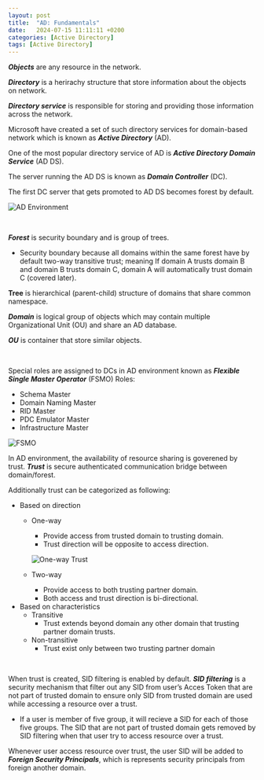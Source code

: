 ```yaml
---
layout:	post
title:  "AD: Fundamentals"
date:   2024-07-15 11:11:11 +0200
categories: [Active Directory]
tags: [Active Directory]
---
```


***Objects*** are any resource in the network. 

***Directory*** is a herirachy structure that store information about the objects on network. 

***Directory service*** is responsible for storing and providing those information across the network. 

Microsoft have created a set of such directory services for domain-based network which is known as ***Active Directory*** (AD). 

One of the most popular directory service of AD is ***Active Directory Domain Service*** (AD DS). 

The server running the AD DS is known as ***Domain Controller*** (DC). 

The first DC server that gets promoted to AD DS becomes forest by default.

![AD Environment](/images/2024-07-15-AD:Fundamentals/1.png)

<br>

***Forest*** is security boundary and is group of trees.

- Security boundary because all domains within the same forest have by default two-way transitive trust; meaning If domain A trusts domain B and domain B trusts domain C, domain A will automatically trust domain C (covered later).

**Tree** is hierarchical (parent-child) structure of domains that share common namespace. 

***Domain*** is logical group of objects which may contain multiple Organizational Unit (OU) and share an AD database.

***OU*** is container that store similar objects.

<br>

Special roles are assigned to DCs in AD environment known as ***Flexible Single Master Operator*** (FSMO) Roles:

- Schema Master
- Domain Naming Master
- RID Master
- PDC Emulator Master
- Infrastructure Master

![FSMO](/images/2024-07-15-AD:Fundamentals/2.png)


In AD environment, the availability of resource sharing is goverened by trust. ***Trust*** is secure authenticated communication bridge between domain/forest.

Additionally trust can be categorized as following:   

- Based on direction
    - One-way
        - Provide access from trusted domain to trusting domain.
        - Trust direction will be opposite to access direction.

        ![One-way Trust](/images/2024-07-15-AD:Fundamentals/6.png)

    - Two-way
        - Provide access to both trusting partner domain.
        - Both access and trust direction is bi-directional.
- Based on characteristics
    - Transitive
        - Trust extends beyond domain any other domain that trusting partner domain trusts.
    - Non-transitive
        - Trust exist only between two trusting partner domain

<br>

When trust is created, SID filtering is enabled by default. ***SID filtering*** is a security mechanism that filter out any SID from user’s Acces Token that are not part of trusted domain to ensure only SID from trusted domain are used while accessing a resource over a trust.

- If a user is member of five group, it will recieve a SID for each of those five groups. The SID that are not part of trusted domain gets removed by SID filtering when that user try to access resource over a trust.

Whenever user access resource over trust, the user SID will be added to ***Foreign Security Principals***, which is represents security principals from foreign another domain.
